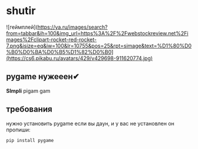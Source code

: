 # shutir
![геймплей](https://ya.ru/images/search?from=tabbar&ih=100&img_url=https%3A%2F%2Fwebstockreview.net%2Fimages%2Fclipart-rocket-red-rocket-7.png&isize=eq&iw=100&lr=10755&pos=25&rpt=simage&text=%D1%80%D0%B0%D0%BA%D0%B5%D1%82%D0%B0](https://cs6.pikabu.ru/avatars/429/v429698-911620774.jpg)

## pygame нужееен✔

**SImpli** pigam gam
## требования
нужно установить pygame
если вы даун, и у вас не установлен он пропиши:
```
pip install pygame
```

